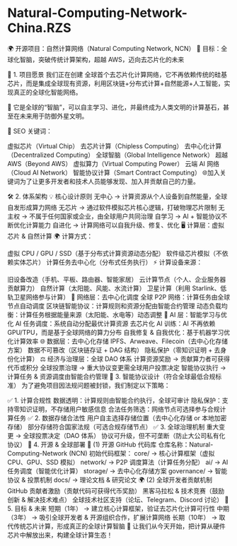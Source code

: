 # Natural-Computing-Network-China.RZS
🌍 开源项目：自然计算网络（Natural Computing Network, NCN）
🚀 目标：全球化智脑，突破传统计算架构，超越 AWS，迈向去芯片化的未来

🌟 1. 项目愿景
我们正在创建 全球首个去芯片化计算网络，它不再依赖传统的硅基芯片，而是集成全球现有资源，利用区块链+分布式计算+自然能源+人工智能，实现真正的全球化智能网络。

🧠 它是全球的“智脑”，可以自主学习、进化，并最终成为人类文明的计算基石，甚至在未来用于防御外星文明。

🔗 SEO 关键词：

虚拟芯片（Virtual Chip）
去芯片计算（Chipless Computing）
去中心化计算（Decentralized Computing）
全球智脑（Global Intelligence Network）
超越 AWS（Beyond AWS）
虚拟算力（Virtual Computing Power）
云端 AI 网络（Cloud AI Network）
智能协议计算（Smart Contract Computing）
🌐加入关键词为了让更多开发者和技术人员能够发现、加入并贡献自己的力量。

🛠 2. 体系架构
💡 核心设计原则
无中心 → 计算资源从个人设备到自然能量，全球自发形成算力网络
无芯片 → 通过软件模拟芯片核心逻辑，打破物理芯片限制
无主权 → 不属于任何国家或企业，由全球用户共同治理
自学习 → AI + 智能协议不断优化计算能力
自进化 → 计算网络可以自我升级、修复、优化
🖥 计算层：虚拟芯片 & 自然计算
🌍 计算方式：

虚拟 CPU / GPU / SSD（基于分布式计算资源动态分配）
软件级芯片模拟（不依赖实体芯片）
计算任务去中心化（分布式任务执行）
⚡ 计算设备来源：

旧设备改造（手机、平板、路由器、智能家居）
云计算节点（个人、企业服务器贡献算力）
自然计算（太阳能、风能、水流计算）
卫星计算（利用 Starlink、低轨卫星网络参与计算）
📡 网络层：去中心化调度
全球 P2P 网络：计算任务由全球节点自动调度
区块链智能协议：计算规则和资源分配由智能合约管理
动态负载均衡：计算任务根据能量来源（太阳能、水电等）动态调整
🧠 AI 层：智能学习与优化
AI 任务调度：系统自动分配最优计算资源
去芯片化 AI 训练：AI 不再依赖 GPU/TPU，而是基于全球网络的算力分布
自我修复 & 自我优化：基于机器学习优化计算效率
🌐 数据层：去中心化存储
IPFS、Arweave、Filecoin（去中心化存储方案）
数据不可篡改（区块链存证 + DAG 结构）
隐私保护（零知识证明 + 去身份化计算）
⚖️ 经济与治理层：全球 DAO 体系
计算资源奖励 → 贡献算力者可获得代币或积分
全球投票治理 → 重大协议变更需全球用户投票决定
智能协议执行 → 计算任务 & 资源调度由智能合约管理
📜 3. 智能协议设计（符合全球最低合规标准）
为了避免项目因法规问题被封锁，我们制定以下策略：

✅ 1. 计算合规性
数据透明：计算规则由智能合约执行，全球可审计
隐私保护：支持零知识证明，不存储用户敏感信息
合法任务筛选：网络节点可选择参与合规计算任务
✅ 2. 数据存储合法性
用户自主选择存储位置（去中心化存储 or 本地加密存储）
部分存储符合国家法规（可选合规存储节点）
✅ 3. 全球治理机制
重大变更 → 全球投票决定（DAO 体系）
协议可升级，但不可垄断（防止大公司私有化协议）
🚀 4. 开源 & 全球部署
📂 (1) 开源 GitHub 代码库
仓库名称：Natural-Computing-Network (NCN)
初始代码框架：
core/ → 核心计算框架（虚拟 CPU、GPU、SSD 模拟）
network/ → P2P 调度算法（计算任务分配）
ai/ → AI 任务调度（智能优化计算）
storage/ → 去中心化存储方案
governance/ → 智能协议 & 投票机制
docs/ → 理论文档 & 研究论文
🌍 (2) 全球开发者贡献机制
GitHub 贡献者激励（贡献代码可获得代币奖励）
黑客马拉松 & 技术竞赛（鼓励创新 & 解决技术难点）
全球技术社区支持（论坛、Telegram、Discord 讨论）
🎯 5. 目标 & 未来
短期（1年） → 建立核心计算框架，验证去芯片化计算可行性
中期（3年） → 吸引全球开发者 & 开源组织合作，扩展计算网络
长期（10年） → 取代传统芯片计算，形成真正的全球计算智脑
🚀 让我们从今天开始，把计算从硬件芯片中解放出来，构建全球计算生态！

